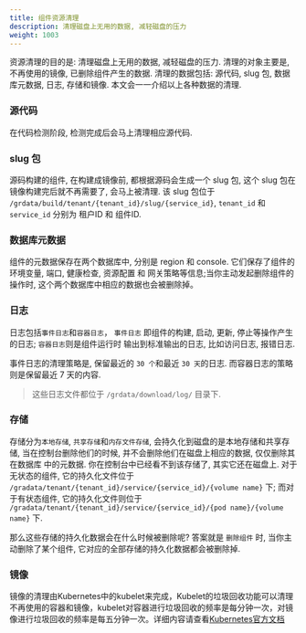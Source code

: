 ```yaml
---
title: 组件资源清理
description: 清理磁盘上无用的数据, 减轻磁盘的压力
weight: 1003
---
```


资源清理的目的是: 清理磁盘上无用的数据, 减轻磁盘的压力. 清理的对象主要是, 不再使用的镜像, 已删除组件产生的数据.
清理的数据包括: 源代码, slug 包, 数据库元数据, 日志, 存储和镜像. 本文会一一介绍以上各种数据的清理.

### 源代码

在代码检测阶段, 检测完成后会马上清理相应源代码.

### slug 包

源码构建的组件, 在构建成镜像前, 都根据源码会生成一个 slug 包, 这个 slug 包在镜像构建完后就不再需要了, 会马上被清理.
该 slug 包位于 `/grdata/build/tenant/{tenant_id}/slug/{service_id}`, `tenant_id` 和 `service_id` 分别为 租户ID 和 组件ID.

### 数据库元数据

组件的元数据保存在两个数据库中, 分别是 region 和 console. 它们保存了组件的环境变量, 端口, 健康检查, 资源配置 和 网关策略等信息;当你主动发起删除组件的操作时, 这个两个数据库中相应的数据也会被删除掉。

### 日志

日志包括`事件日志`和`容器日志`， `事件日志` 即组件的构建, 启动, 更新, 停止等操作产生的日志; `容器日志`则是组件运行时 输出到标准输出的日志, 比如访问日志, 报错日志.

事件日志的清理策略是, 保留最近的 `30 个`和最近 `30 天`的日志. 而容器日志的策略则是保留最近 7 天的内容.

> 这些日志文件都位于 `/grdata/download/log/` 目录下.

### 存储

存储分为`本地存储`, `共享存储`和`内存文件存储`, 会持久化到磁盘的是本地存储和共享存储, 当在控制台删除他们的时候, 并不会删除他们在磁盘上相应的数据, 仅仅删除其在数据库
中的元数据. 你在控制台中已经看不到该存储了, 其实它还在磁盘上. 对于无状态的组件, 它的持久化文件位于 `/gradata/tenant/{tenant_id}/service/{service_id}/{volume name}` 下;
而对于有状态组件, 它的持久化文件则位于 `/gradata/tenant/{tenant_id}/service/{service_id}/{pod name}/{volume name}` 下.

那么这些存储的持久化数据会在什么时候被删除呢? 答案就是 `删除组件` 时, 当你主动删除了某个组件, 它对应的全部存储的持久化数据都会被删除掉.

### 镜像


镜像的清理由Kubernetes中的kubelet来完成，Kubelet的垃圾回收功能可以清理不再使用的容器和镜像，kubelet对容器进行垃圾回收的频率是每分钟一次，对镜像进行垃圾回收的频率是每五分钟一次。详细内容请查看[Kubernetes官方文档](https://kubernetes.io/zh/docs/reference/command-line-tools-reference/kubelet/)